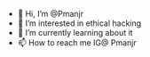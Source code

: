 - 👋 Hi, I’m @Pmanjr
- 👀 I’m interested in ethical hacking
- 🌱 I’m currently learning about it
- 📫 How to reach me IG@ Pmanjr

<!---
Pmanjr/Pmanjr is a ✨ special ✨ repository because its `README.md` (this file) appears on your GitHub profile.
You can click the Preview link to take a look at your changes.
--->

